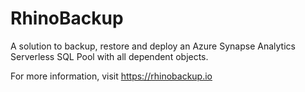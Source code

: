 # RhinoBackup
A solution to backup, restore and deploy an Azure Synapse Analytics Serverless SQL Pool with all dependent objects.

For more information, visit https://rhinobackup.io

